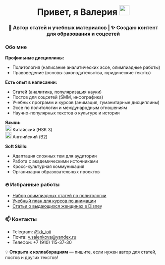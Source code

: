 <h1 align="center">Привет, я Валерия</a> 
<img src="https://github.com/blackcater/blackcater/raw/main/images/Hi.gif" height="32"/></h1>
<h3 align="center">📝 Автор статей и учебных материалов | ✨ Создаю контент для образования и соцсетей </h3>

### Обо мне  
**Профильные дисциплины:**  
- Политология (написание аналитических эссе, олимпиадные работы)  
- Правоведение (основы законодательства, юридические тексты)

**Есть опыт в написании:**  
- Статей (аналитика, популяризация науки)  
- Постов для соцсетей (SMM, инфографика)  
- Учебных программ и курсов (анимация, гуманитарные дисциплины)  
- Эссе по политологии и международным отношениям  
- Научно-популярных текстов о культуре и истории  

**Языки:**  
<a href="https://ru.wikipedia.org/wiki/Китайский_язык" target="_blank"><img src="https://flagcdn.com/w20/cn.png" alt="Китайский" width="20"></a> Китайский (HSK 3)  
<a href="https://ru.wikipedia.org/wiki/Английский_язык" target="_blank"><img src="https://flagcdn.com/w20/gb.png" alt="Английский" width="20"></a> Английский (B2)  

**Soft Skills:**  
- Адаптация сложных тем для аудитории  
- Работа с академическими источниками  
- Кросс-культурная коммуникация  
- Организация образовательных проектов  

### 🔥 Избранные работы  
- [Набор олимпиадных статей по политологии](ссылка)  
- [Учебный план для курсов по анимации](ссылка)  
- [Статьи о выдающихся женщинах в Disney](https://github.com/Valeria-articles/Disney-Women-Articles/tree/main)

### 📫 Контакты  
- Telegram: [@kk_ioii](https://t.me/kk_ioii)  
- Почта: [v.salenkova@yandex.ru](mailto:v.salenkova@yandex.ru)
- Телефон: +7 (910) 115-37-30

💡 **Открыта к коллаборациям** — пишите, если нужен автор для статей, постов и других текстов!  
